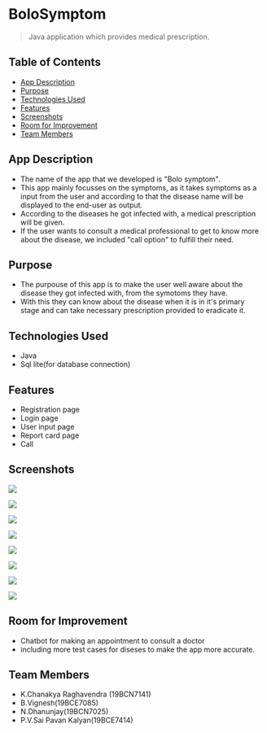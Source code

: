 # BoloSymptom
>Java application which provides medical prescription.

## Table of Contents
* [App Description](#app-description)
* [Purpose](#purpose)
* [Technologies Used](#technologies-used)
* [Features](#features)
* [Screenshots](#screenshots)
* [Room for Improvement](#room-for-improvement)
* [Team Members](#team_members)

## App Description
- The name of the app that we developed is "Bolo symptom". 
- This app mainly focusses on the symptoms, as it takes symptoms as a input from the user and according to that the disease name will be displayed to the end-user as output.
- According to the diseases he got infected with, a medical prescription will be given.
- If the user wants to consult a medical professional to get to know more about the disease, we included "call option" to fulfill their need.

## Purpose
- The purpouse of this app is to make the user  well aware about the disease they got infected with, from the symotoms they have.
- With this they can know about the disease when it is in it's primary stage and can take necessary prescription provided to eradicate it. 

## Technologies Used
- Java
- Sql lite(for database connection)

## Features
- Registration page
- Login page
- User input page
- Report card page
- Call

## Screenshots
![](./Screenshot_20210926-184724.jpg)

![](./Screenshot_20210926-190149.jpg)

![](./Screenshot_20210926-190225.jpg)

![](./Screenshot_20210926-185027.jpg)

![](./Screenshot_20210926-185041.jpg)

![](./Screenshot_20210926-185750.jpg)

![](./Screenshot_20210926-185826.jpg)

![](./Screenshot_20210926-185831.jpg)


## Room for Improvement
- Chatbot for making an appointment to consult a doctor 
- including more test cases for diseses to make the app more accurate.

## Team Members
- K.Chanakya Raghavendra (19BCN7141)
- B.Vignesh(19BCE7085)
- N.Dhanunjay(19BCN7025)
- P.V.Sai Pavan Kalyan(19BCE7414)
